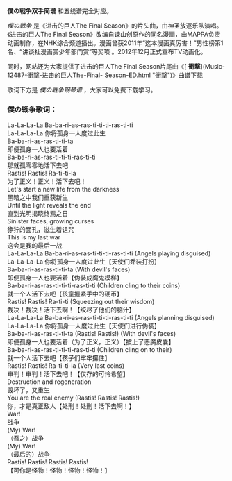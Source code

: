 

**僕の戦争双手简谱** 和五线谱完全对应。

_僕の戦争_ 是《进击的巨人The Final Season》的片头曲，由神圣放逐乐队演唱。《进击的巨人The Final
Season》改编自谏山创原作的同名漫画，由MAPPA负责动画制作，在NHK综合频道播出。漫画曾获2011年“这本漫画真厉害！”男性榜第1名、“讲谈社漫画赏少年部门赏”等奖项
。2012年12月正式宣布TV动画化。

同时，网站还为大家提供了进击的巨人The Final Season片尾曲《[ **衝撃**](Music-12487-衝撃-进击的巨人The-Final-
Season-ED.html "衝撃")》曲谱下载

歌词下方是 _僕の戦争钢琴谱_ ，大家可以免费下载学习。

### 僕の戦争歌词：

La-La-La-La Ba-ba-ri-as-ras-ti-ti-ti-ras-ti-ti  
La-La-La-La 你将孤身一人度过此生  
Ba-ba-ri-as-ras-ti-ti-ta  
即便孤身一人也要活着  
Ba-ba-ri-as-ras-ti-ti-ti-ras-ti-ti  
那就孤零零地活下去吧  
Rastis! Rastis! Ra-ti-ti-la  
为了正义！正义！活下去吧！  
Let's start a new life from the darkness  
黑暗之中我们重获新生  
Until the light reveals the end  
直到光明揭晓终焉之日  
Sinister faces, growing curses  
狰狞的面孔，滋生着诅咒  
This is my last war  
这会是我的最后一战  
La-La-La-La Ba-ba-ri-as-ras-ti-ti-ti-ras-ti-ti (Angels playing disguised)  
La-La-La-La 你将孤身一人度过此生【天使们乔装打扮】  
Ba-ba-ri-as-ras-ti-ti-ta (With devil's faces)  
即便孤身一人也要活着【伪装成魔鬼模样】  
Ba-ba-ri-as-ras-ti-ti-ti-ras-ti-ti (Children cling to their coins)  
就一个人活下去吧【孩童握紧手中的硬币】  
Rastis! Rastis! Ra-ti-ti (Squeezing out their wisdom)  
裁决！裁决！活下去啊！【绞尽了他们的脑汁】  
La-La-La-La Ba-ba-ri-as-ras-ti-ti-ti-ras-ti-ti (Angels planning disguised)  
La-La-La-La 你将孤身一人度过此生【天使们进行伪装】  
Ba-ba-ri-as-ras-ti-ti-ta (Rastis! Rastis!) (With devil's faces)  
即便孤身一人也要活着（为了正义，正义）【披上了恶魔皮囊】  
Ba-ba-ri-as-ras-ti-ti-ti-ras-ti-ti (Children cling on to their)  
就一个人活下去吧【孩子们牢牢攥住】  
Rastis! Rastis! Ra-ti-ti-la (Very last coins)  
审判！审判！活下去吧！【仅存的可怜希望】  
Destruction and regeneration  
毁坏了，又重生  
You are the real enemy (Rastis! Rastis! Rastis!)  
你，才是真正敌人【处刑！处刑！活下去啊！】  
War!  
战争  
(My) War!  
（吾之）战争  
(My) War!  
（最后的）战争  
Rastis! Rastis! Rastis! Rastis!  
【可你是怪物！怪物！怪物！怪物！】

